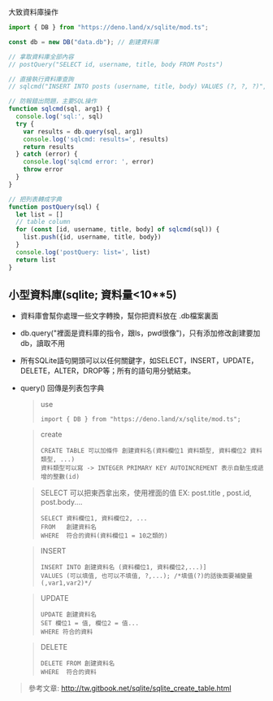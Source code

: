 大致資料庫操作


```js
import { DB } from "https://deno.land/x/sqlite/mod.ts";

const db = new DB("data.db"); // 創建資料庫

// 拿取資料庫全部內容
// postQuery("SELECT id, username, title, body FROM Posts")

// 直接執行資料庫查詢
// sqlcmd("INSERT INTO posts (username, title, body) VALUES (?, ?, ?)", [user, post.title, post.body])

// 防報錯出問題，主要SQL操作
function sqlcmd(sql, arg1) {
  console.log('sql:', sql)
  try {
    var results = db.query(sql, arg1)
    console.log('sqlcmd: results=', results)
    return results
  } catch (error) {
    console.log('sqlcmd error: ', error)
    throw error
  }
}

// 把列表轉成字典
function postQuery(sql) {
  let list = []
  // table column
  for (const [id, username, title, body] of sqlcmd(sql)) {
    list.push({id, username, title, body})
  }
  console.log('postQuery: list=', list)
  return list
}
```





## 小型資料庫(sqlite; 資料量<10**5)

* 資料庫會幫你處理一些文字轉換，幫你把資料放在 .db檔案裏面

* db.query("裡面是資料庫的指令，跟ls，pwd很像")，只有添加修改創建要加db，讀取不用

* 所有SQLite語句開頭可以以任何關鍵字，如SELECT，INSERT，UPDATE，DELETE，ALTER，DROP等；所有的語句用分號結束。

* query() 回傳是列表包字典

  > use
  >
  > ```
  > import { DB } from "https://deno.land/x/sqlite/mod.ts";
  > ```

  > create
  >
  > ```sqlite
  > CREATE TABLE 可以加條件 創建資料名(資料欄位1 資料類型, 資料欄位2 資料類型, ...)
  > 資料類型可以寫 -> INTEGER PRIMARY KEY AUTOINCREMENT 表示自動生成遞增的整數(id)
  > ```

  > SELECT  可以把東西拿出來，使用裡面的值  EX: post.title , post.id, post.body....
  >
  > ```sqlite
  > SELECT 資料欄位1, 資料欄位2, ...
  > FROM   創建資料名
  > WHERE  符合的資料(資料欄位1 = 10之類的)
  > ```

  > INSERT
  >
  > ```sqlite
  > INSERT INTO 創建資料名 (資料欄位1, 資料欄位2,...)]  
  > VALUES (可以填值, 也可以不填值, ?,...); /*填值(?)的話後面要補變量(,var1,var2)*/
  > ```

  > UPDATE
  >
  > ```sqlite
  > UPDATE 創建資料名
  > SET 欄位1 = 值, 欄位2 = 值...
  > WHERE 符合的資料
  > ```
  
  >DELETE
  >
  >```sqlite
  >DELETE FROM 創建資料名
  >WHERE  符合的資料
  >```



> 參考文章: http://tw.gitbook.net/sqlite/sqlite_create_table.html